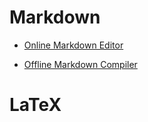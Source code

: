# Markdown

- [Online Markdown Editor](https://stackedit.io/app#)

- [Offline Markdown Compiler](https://pandoc.org/)


# LaTeX




